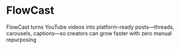 # FlowCast
FlowCast turns YouTube videos into platform-ready posts—threads, carousels, captions—so creators can grow faster with zero manual repurposing
